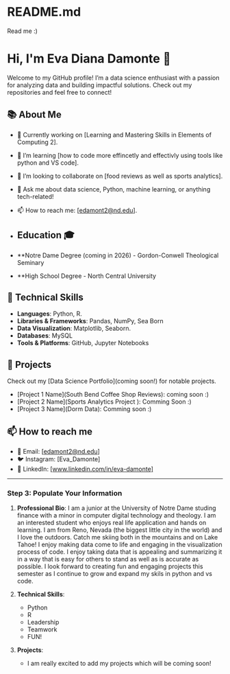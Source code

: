 # README.md
Read me :)
# Hi, I'm Eva Diana Damonte 👋

Welcome to my GitHub profile! I’m a data science enthusiast with a passion for analyzing data and building impactful solutions. Check out my repositories and feel free to connect!

## 📚 About Me
- 🔭 Currently working on [Learning and Mastering Skills in Elements of Computing 2].
- 🌱 I’m learning [how to code more effincetly and effectivly using tools like python and VS code].
- 👯 I’m looking to collaborate on [food reviews as well as sports analytics].
- 💬 Ask me about data science, Python, machine learning, or anything tech-related!
- 📫 How to reach me: [edamont2@nd.edu].

- ## Education 🎓
- **Notre Dame Degree (coming in 2026) - Gordon-Conwell Theological Seminary
- **High School Degree - North Central University

## 💼 Technical Skills
- **Languages**: Python, R.
- **Libraries & Frameworks**: Pandas, NumPy, Sea Born
- **Data Visualization**: Matplotlib, Seaborn.
- **Databases**: MySQL
- **Tools & Platforms**: GitHub, Jupyter Notebooks

## 🌟 Projects
Check out my [Data Science Portfolio](coming soon!) for notable projects.

- [Project 1 Name](South Bend Coffee Shop Reviews): coming soon :) 
- [Project 2 Name](Sports Analytics Project ): Comming Soon :)
- [Project 3 Name](Dorm Data): Comming soon :)
## 📫 How to reach me
- 📧 Email: [edamont2@nd.edu]
- 🐦 Instagram: [Eva_Damonte]
- 🔗 LinkedIn: [www.linkedin.com/in/eva-damonte]

---

### Step 3: Populate Your Information
1. **Professional Bio**:
I am a junior at the University of Notre Dame studing finance with a minor in computer digital technology and theology. I am an interested student who enjoys real life application and hands on learning. I am from Reno, Nevada (the biggest little city in the world) and I love the outdoors. Catch me skiing both in the mountains and on Lake Tahoe! I enjoy making data come to life and engaging in the visualization process of code. I enjoy taking data that is appealing and summarizing it in a way that is easy for others to stand as well as is accurate as possible. I look forward to creating fun and engaging projects this semester as I continue to grow and expand my skils in python and vs code. 
   
2. **Technical Skills**:
   - Python
   - R
   - Leadership
   - Teamwork
   - FUN!
3. **Projects**:
   - I am really excited to add my projects which will be coming soon!
